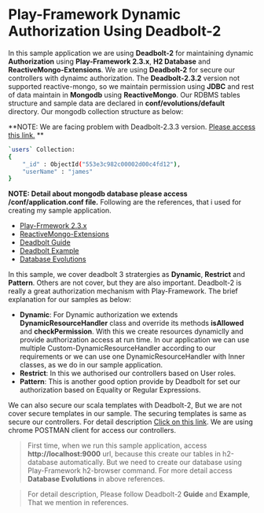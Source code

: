 # Play-Framework Dynamic Authorization Using Deadbolt-2

In this sample application we are using **Deadbolt-2** for maintaining dynamic **Authorization** using **Play-Framework 2.3.x**, **H2 Database** and **ReactiveMongo-Extensions**. We are using **Deadbolt-2** for secure our controllers with dynaimc authorization. The **Deadbolt-2.3.2** version not supported reactive-mongo, so we maintain permission using **JDBC** and rest of data maintain in **Mongodb** using **ReactiveMongo**. Our RDBMS tables structure and sample data are declared in **conf/evolutions/default** directory. Our mongodb collection structure as below:    

**NOTE: We are facing problem with Deadbolt-2.3.3 version. [Please access this link.](http://stackoverflow.com/questions/30002646/playframework-with-deadbolt2-overriding-method-getsubject-in-trait-deadbolthand) **

```sh
`users` Collection: 
{
    "_id" : ObjectId("553e3c982c00002d00c4fd12"),
    "userName" : "james"
}

```
**NOTE: Detail about mongodb database please access /conf/application.conf file.**
Following are the references, that i used for creating my sample application. 

* [Play-Frmework 2.3.x](https://www.playframework.com/documentation/2.3.x/Highlights23)
* [ReactiveMongo-Extensions](https://github.com/ReactiveMongo/ReactiveMongo-Extensions)
* [Deadbolt Guide](https://github.com/schaloner/deadbolt-2-guide)
* [Deadbolt Example](https://github.com/schaloner/deadbolt-2-scala-examples)
* [Database Evolutions](https://www.playframework.com/documentation/2.1.x/Evolutions)

In this sample, we cover deadbolt 3 stratergies as **Dynamic**, **Restrict** and **Pattern**. Others are not cover, but they are also important. Deadbolt-2 is really a great authorization mechanism with Play-Framework. The brief explanation for our samples as below: 
* **Dynamic**: For Dynamic authorization we extends **DynamicResourceHandler** class and override its methods **isAllowed** and **checkPermission**. With this we create resources dynamiclly and provide authorization access at run time. In our application we can use multiple Custom-DynamicResourceHandler according to our requirements or we can use one DynamicResourceHandler with Inner classes, as we do in our sample application. 
* **Restrict**: In this we authorised our controllers based on User roles. 
* **Pattern**: This is another good option provide by Deadbolt for set our authorization based on Equality or Regular Expressions. 

We can also secure our scala templates with Deadbolt-2, But we are not cover secure templates in our sample. The securing templates is same as secure our controllers. For detail description [Click on this link](http://deadbolt-2-scala.herokuapp.com/#controller-Pattern). We are using chrome POSTMAN client for access our controllers. 

>First time, when we run this sample application, access **http://localhost:9000** url, because this create our tables in h2-database automatically. But we need to create our database using Play-Framework h2-browser command. For more detail access **Database Evolutions** in above references. 

>For detail description, Please follow Deadbolt-2 **Guide** and **Example**, That we mention in references.
